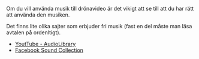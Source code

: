 Om du vill använda musik till drönavideo är det vikigt att se till att du har rätt att använda den musiken.

Det finns lite olika sajter som erbjuder fri musik (fast en del måste man läsa avtalen på ordenltigt).

* [YoutTube - AudioLibrary](https://www.youtube.com/c/audiolibrary-channel)
* [Facebook Sound Collection](https://www.facebook.com/sound/collection)
